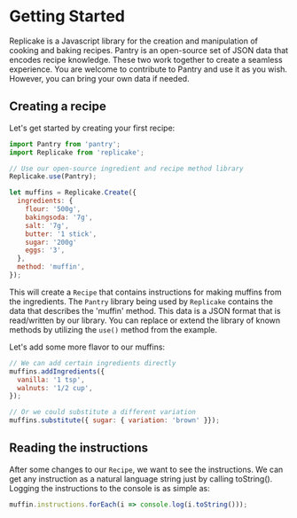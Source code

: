 # Getting Started

Replicake is a Javascript library for the creation and manipulation of cooking and baking recipes. Pantry is an open-source set of JSON data that encodes recipe knowledge. These two work together to create a seamless experience. You are welcome to contribute to Pantry and use it as you wish. However, you can bring your own data if needed.

## Creating a recipe

Let's get started by creating your first recipe:

``` js
import Pantry from 'pantry';
import Replicake from 'replicake';

// Use our open-source ingredient and recipe method library
Replicake.use(Pantry);

let muffins = Replicake.Create({
  ingredients: {
    flour: '500g',
    bakingsoda: '7g',
    salt: '7g',
    butter: '1 stick',
    sugar: '200g'
    eggs: '3',
  },
  method: 'muffin',
});
```

This will create a `Recipe` that contains instructions for making muffins from the ingredients. The `Pantry` library being used by `Replicake` contains the data that describes the 'muffin' method. This data is a JSON format that is read/written by our library. You can replace or extend the library of known methods by utilizing the `use()` method from the example.

Let's add some more flavor to our muffins:

``` js
// We can add certain ingredients directly
muffins.addIngredients({
  vanilla: '1 tsp',
  walnuts: '1/2 cup',
});

// Or we could substitute a different variation
muffins.substitute({ sugar: { variation: 'brown' }});
```

## Reading the instructions

After some changes to our `Recipe`, we want to see the instructions. We can get any instruction as a natural language string just by calling toString(). Logging the instructions to the console is as simple as:

``` js
muffin.instructions.forEach(i => console.log(i.toString()));
```

